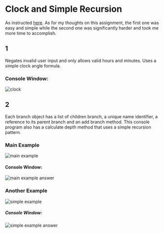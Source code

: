 # Clock and Simple Recursion
As instructed [here](https://docs.google.com/document/d/1wIcWr4Q6M8O0AZKJ5V_OxxabMd3N2pV_HjrF87ZMSvA/edit?pli=1). As for my thoughts on this assignment, the first one was easy and simple while the second one was significantly harder and took me more time to accomplish.

## 1
Negates invalid user input and only allows valid hours and minutes. Uses a simple clock angle formula.
### Console Window:
![clock](https://github.com/nashie1004/ClockAndSimpleRecursion/assets/112688217/e07ef6e0-2fbe-4647-8e6e-97c0015d4ec3)

## 2
Each branch object has a list of children branch, a unique name identifier, a reference to its parent branch and an add branch method. This console program also has a calculate depth method that uses a simple recursion pattern.
### Main Example
![main example](https://github.com/nashie1004/ClockAndSimpleRecursion/assets/112688217/ad1637e9-2104-4126-a5c9-ce0ae6efb07e)
#### Console Window:
![main example answer](https://github.com/nashie1004/ClockAndSimpleRecursion/assets/112688217/7b03dc0b-ba9c-4cc0-9d1c-c46709b1e578)
### Another Example
![simple example](https://github.com/nashie1004/ClockAndSimpleRecursion/assets/112688217/22b7ea0b-9906-4e9f-9f9c-be6ed703826b)
##### Console Window:
![simple example answer](https://github.com/nashie1004/ClockAndSimpleRecursion/assets/112688217/f3bfcf0f-8595-485b-919e-0feb53b1667c)
